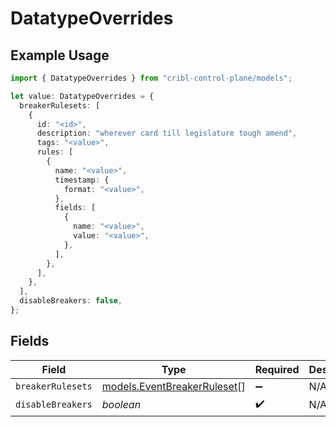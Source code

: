 # DatatypeOverrides

## Example Usage

```typescript
import { DatatypeOverrides } from "cribl-control-plane/models";

let value: DatatypeOverrides = {
  breakerRulesets: [
    {
      id: "<id>",
      description: "wherever card till legislature tough amend",
      tags: "<value>",
      rules: [
        {
          name: "<value>",
          timestamp: {
            format: "<value>",
          },
          fields: [
            {
              name: "<value>",
              value: "<value>",
            },
          ],
        },
      ],
    },
  ],
  disableBreakers: false,
};
```

## Fields

| Field                                                            | Type                                                             | Required                                                         | Description                                                      |
| ---------------------------------------------------------------- | ---------------------------------------------------------------- | ---------------------------------------------------------------- | ---------------------------------------------------------------- |
| `breakerRulesets`                                                | [models.EventBreakerRuleset](../models/eventbreakerruleset.md)[] | :heavy_minus_sign:                                               | N/A                                                              |
| `disableBreakers`                                                | *boolean*                                                        | :heavy_check_mark:                                               | N/A                                                              |